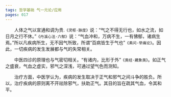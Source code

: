 ```yaml
---
tags: 哲学基础 气一元论/应用
pages: 017
---
```

&emsp;&emsp;人体之气以宣通和调为贵.`《灵枢·脉度》`说：“气之不得无行也，如水之流，如日月之行不休。”`《丹溪心法·六郁》`说：“气血冲和，万病不生，一有怫郁，诸病生焉。”所以凡疾病所生，无不因气所致，所谓“百病皆生于气也”`《素问·举痛论》`。因此，一切疾病的发生发展都与气的失常相关。

&emsp;&emsp;中医四诊的原理也与气密切相关。“有诸内，比形于外”`《类经·藏象类》`。如正气之盛衰，气血之虚实，邪气之深浅，可通过望气色而测知。

&emsp;&emsp;治疗方面，中医学认为，疾病的发生取决于正气和邪气之间斗争的胜负。所以，治疗疾病的原则离不开祛除邪气，扶助正气。其目的旨在疏其气血，令其和平。